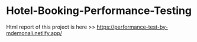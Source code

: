 # Hotel-Booking-Performance-Testing
Html report of this project is here >> https://performance-test-by-mdemonali.netlify.app/
